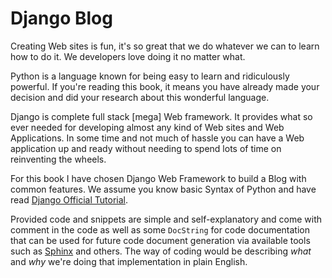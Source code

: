 # Django Blog

Creating Web sites is fun, it's so great that we do whatever we can to learn how to do it. We developers love doing it no matter what.

Python is a language known for being easy to learn and ridiculously powerful. If you're reading this book, it means you have already made your decision and did your research about this wonderful language.

Django is complete full stack [mega] Web framework. It provides what so ever needed for developing almost any kind of Web sites and Web Applications. In some time and not much of hassle you can have a Web application up and ready without needing to spend lots of time on reinventing the wheels.

For this book I have chosen Django Web Framework to build a Blog with common features.
We assume you know basic Syntax of Python and have read [Django Official Tutorial](https://docs.djangoproject.com/en/stable/intro/tutorial01/).

Provided code and snippets are simple and self-explanatory and come with comment in the code as well as some `DocString` for code documentation that can be used for future code document generation via available tools such as [Sphinx](http://www.sphinx-doc.org/en/stable/) and others. The way of coding would be describing *what* and *why* we're doing that implementation in plain English.